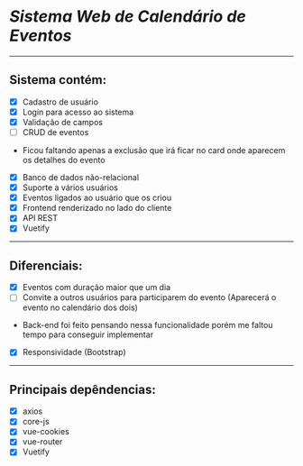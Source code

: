# *Sistema Web de Calendário de Eventos*

---

## Sistema contém:

- [x]  Cadastro de usuário
- [x]  Login para acesso ao sistema
- [x]  Validação de campos
- [ ]  CRUD de eventos
 - Ficou faltando apenas a exclusão que irá ficar no card onde aparecem os detalhes do evento 
- [x]  Banco de dados não-relacional
- [x]  Suporte a vários usuários
- [x]  Eventos ligados ao usuário que os criou
- [x]  Frontend renderizado no lado do cliente
- [x]  API REST
- [x]  Vuetify

---

## Diferenciais:

- [x]  Eventos com duração maior que um dia
- [ ]  Convite a outros usuários para participarem do evento (Aparecerá o evento no calendário dos dois)
 - Back-end foi feito pensando nessa funcionalidade porém me faltou tempo para conseguir implementar 
- [x]  Responsividade (Bootstrap)

---

## Principais depêndencias:

- [x]  axios
- [x]  core-js
- [x]  vue-cookies
- [x]  vue-router
- [x]  Vuetify